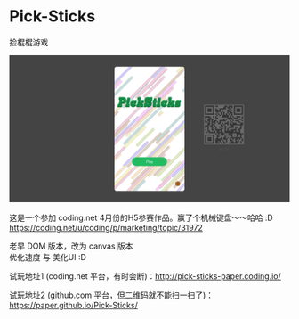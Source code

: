 # Pick-Sticks
捡棍棍游戏

![](img/screen.png)

这是一个参加 coding.net 4月份的H5参赛作品。赢了个机械键盘～～哈哈 :D  
https://coding.net/u/coding/p/marketing/topic/31972

老早 DOM 版本，改为 canvas 版本     
优化速度 与 美化UI :D

试玩地址1 (coding.net 平台，有时会断)：http://pick-sticks-paper.coding.io/

试玩地址2 (github.com 平台，但二维码就不能扫一扫了)：https://paper.github.io/Pick-Sticks/
